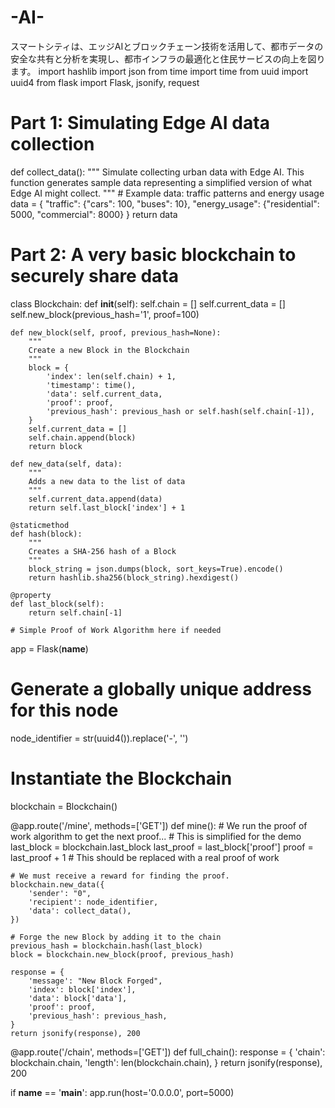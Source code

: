 # -AI-
スマートシティは、エッジAIとブロックチェーン技術を活用して、都市データの安全な共有と分析を実現し、都市インフラの最適化と住民サービスの向上を図ります。
import hashlib
import json
from time import time
from uuid import uuid4
from flask import Flask, jsonify, request

# Part 1: Simulating Edge AI data collection
def collect_data():
    """
    Simulate collecting urban data with Edge AI. This function generates
    sample data representing a simplified version of what Edge AI might collect.
    """
    # Example data: traffic patterns and energy usage
    data = {
        "traffic": {"cars": 100, "buses": 10},
        "energy_usage": {"residential": 5000, "commercial": 8000}
    }
    return data

# Part 2: A very basic blockchain to securely share data
class Blockchain:
    def __init__(self):
        self.chain = []
        self.current_data = []
        self.new_block(previous_hash='1', proof=100)

    def new_block(self, proof, previous_hash=None):
        """
        Create a new Block in the Blockchain
        """
        block = {
            'index': len(self.chain) + 1,
            'timestamp': time(),
            'data': self.current_data,
            'proof': proof,
            'previous_hash': previous_hash or self.hash(self.chain[-1]),
        }
        self.current_data = []
        self.chain.append(block)
        return block

    def new_data(self, data):
        """
        Adds a new data to the list of data
        """
        self.current_data.append(data)
        return self.last_block['index'] + 1

    @staticmethod
    def hash(block):
        """
        Creates a SHA-256 hash of a Block
        """
        block_string = json.dumps(block, sort_keys=True).encode()
        return hashlib.sha256(block_string).hexdigest()

    @property
    def last_block(self):
        return self.chain[-1]

    # Simple Proof of Work Algorithm here if needed

app = Flask(__name__)

# Generate a globally unique address for this node
node_identifier = str(uuid4()).replace('-', '')

# Instantiate the Blockchain
blockchain = Blockchain()

@app.route('/mine', methods=['GET'])
def mine():
    # We run the proof of work algorithm to get the next proof...
    # This is simplified for the demo
    last_block = blockchain.last_block
    last_proof = last_block['proof']
    proof = last_proof + 1  # This should be replaced with a real proof of work

    # We must receive a reward for finding the proof.
    blockchain.new_data({
        'sender': "0",
        'recipient': node_identifier,
        'data': collect_data(),
    })

    # Forge the new Block by adding it to the chain
    previous_hash = blockchain.hash(last_block)
    block = blockchain.new_block(proof, previous_hash)

    response = {
        'message': "New Block Forged",
        'index': block['index'],
        'data': block['data'],
        'proof': proof,
        'previous_hash': previous_hash,
    }
    return jsonify(response), 200

@app.route('/chain', methods=['GET'])
def full_chain():
    response = {
        'chain': blockchain.chain,
        'length': len(blockchain.chain),
    }
    return jsonify(response), 200

if __name__ == '__main__':
    app.run(host='0.0.0.0', port=5000)
